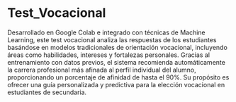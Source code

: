 # Test_Vocacional
Desarrollado en Google Colab e integrado con técnicas de Machine Learning, este test vocacional analiza las respuestas de los estudiantes basándose en modelos tradicionales de orientación vocacional, incluyendo áreas como habilidades, intereses y fortalezas personales. Gracias al entrenamiento con datos previos, el sistema recomienda automáticamente la carrera profesional más afinada al perfil individual del alumno, proporcionando un porcentaje de afinidad de hasta el 90%. Su propósito es ofrecer una guía personalizada y predictiva para la elección vocacional en estudiantes de secundaria.
